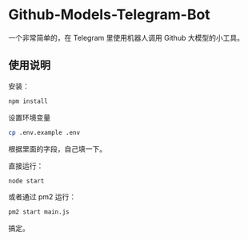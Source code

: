 # Github-Models-Telegram-Bot

一个非常简单的，在 Telegram 里使用机器人调用 Github 大模型的小工具。

## 使用说明

安装：

```bash
npm install
```

设置环境变量

```bash
cp .env.example .env
```

根据里面的字段，自己填一下。

直接运行：

```bash
node start
```

或者通过 pm2 运行：

```bash
pm2 start main.js
```

搞定。
